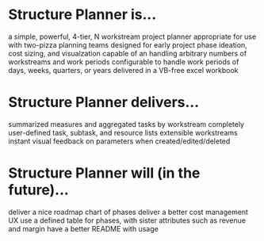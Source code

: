 # Structure Planner is...
a simple, powerful, 4-tier, N workstream project planner 
appropriate for use with two-pizza planning teams
designed for early project phase ideation, cost sizing, and visualzation
capable of an handling arbitrary numbers of workstreams and work periods
configurable to handle work periods of days, weeks, quarters, or years
delivered in a VB-free excel workbook

# Structure Planner delivers...
summarized measures and aggregated tasks by workstream
completely user-defined task, subtask, and resource lists
extensible workstreams
instant visual feedback on parameters when created/edited/deleted

# Structure Planner will (in the future)...
deliver a nice roadmap chart of phases
deliver a better cost management UX
use a defined table for phases, with sister attributes such as revenue and margin
have a better README with usage


